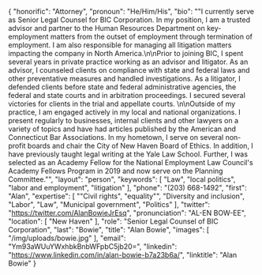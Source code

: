 {
  "honorific": "Attorney",
  "pronoun": "He/Him/His",
  "bio": "\"I currently serve as Senior Legal Counsel for BIC Corporation. In my position, I am a trusted advisor and partner to the Human Resources Department on key-employment matters from the outset of employment through termination of employment. I am also responsible for managing all litigation matters impacting the company in North America.\n\nPrior to joining BIC, I spent several years in private practice working as an advisor and litigator. As an advisor, I counseled clients on compliance with state and federal laws and other preventative measures and handled investigations. As a litigator, I defended clients before state and federal administrative agencies, the federal and state courts and in arbitration proceedings. I secured several victories for clients in the trial and appellate courts. \n\nOutside of my practice, I am engaged actively in my local and national organizations. I present regularly to businesses, internal clients and other lawyers on a variety of topics and have had articles published by the American and Connecticut Bar Associations. In my hometown, I serve on several non-profit boards and chair the City of New Haven Board of Ethics. In addition, I have previously taught legal writing at the Yale Law School. Further, I was selected as an Academy Fellow for the National Employment Law Council's Academy Fellows Program in 2019 and now serve on the Planning Committee.\"",
  "layout": "person",
  "keywords": [
    "Law",
    "local politics",
    "labor and employment",
    "litigation"
  ],
  "phone": "(203) 668-1492",
  "first": "Alan",
  "expertise": [
    "\"Civil rights",
    "equality\"",
    "Diversity and inclusion",
    "Labor",
    "Law",
    "Municipal government",
    "Politics"
  ],
  "twitter": "https://twitter.com/AlanBowieJrEsq",
  "pronunciation": "AL-EN BOW-EE",
  "location": [
    "New Haven"
  ],
  "role": "Senior Legal Counsel of BIC Corporation",
  "last": "Bowie",
  "title": "Alan Bowie",
  "images": [
    "/img/uploads/bowie.jpg"
  ],
  "email": "Ym93aWUuYWxhbkBnbWFpbC5jb20=",
  "linkedin": "https://www.linkedin.com/in/alan-bowie-b7a23b6a/",
  "linktitle": "Alan Bowie"
}